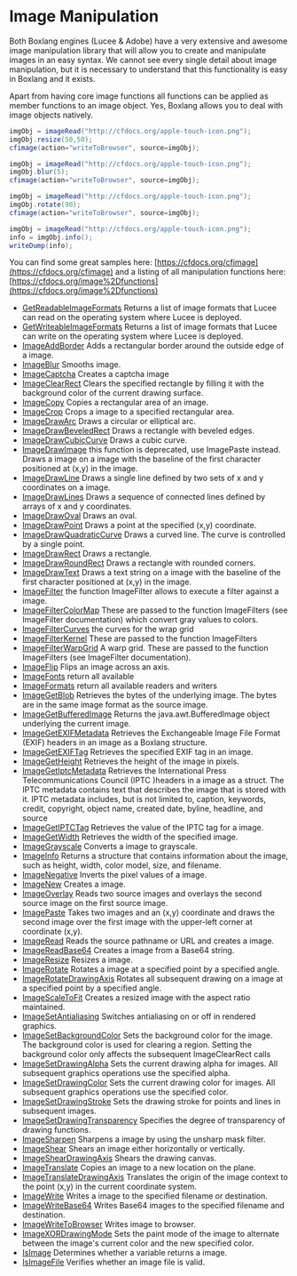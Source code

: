 # Image Manipulation

Both Boxlang engines \(Lucee & Adobe\) have a very extensive and awesome image manipulation library that will allow you to create and manipulate images in an easy syntax.  We cannot see every single detail about image manipulation, but it is necessary to understand that this functionality is easy in Boxlang and it exists.  

Apart from having core image functions all functions can be applied as member functions to an image object.  Yes, Boxlang allows you to deal with image objects natively.

```java
imgObj = imageRead("http://cfdocs.org/apple-touch-icon.png");
imgObj.resize(50,50);
cfimage(action="writeToBrowser", source=imgObj);

imgObj = imageRead("http://cfdocs.org/apple-touch-icon.png");
imgObj.blur(5);
cfimage(action="writeToBrowser", source=imgObj);

imgObj = imageRead("http://cfdocs.org/apple-touch-icon.png");
imgObj.rotate(90);
cfimage(action="writeToBrowser", source=imgObj);

imgObj = imageRead("http://cfdocs.org/apple-touch-icon.png");
info = imgObj.info();
writeDump(info);
```

You can find some great samples here: [https://cfdocs.org/cfimage](https://cfdocs.org/cfimage) and a listing of all manipulation functions here: [https://cfdocs.org/image%2Dfunctions](https://cfdocs.org/image%2Dfunctions)

* [GetReadableImageFormats](https://docs.lucee.org/reference/functions/getreadableimageformats.html) Returns a list of image formats that Lucee can read on the operating system where Lucee is deployed.
* [GetWriteableImageFormats](https://docs.lucee.org/reference/functions/getwriteableimageformats.html) Returns a list of image formats that Lucee can write on the operating system where Lucee is deployed.
* [ImageAddBorder](https://docs.lucee.org/reference/functions/imageaddborder.html) Adds a rectangular border around the outside edge of a image.
* [ImageBlur](https://docs.lucee.org/reference/functions/imageblur.html) Smooths image.
* [ImageCaptcha](https://docs.lucee.org/reference/functions/imagecaptcha.html) Creates a captcha image
* [ImageClearRect](https://docs.lucee.org/reference/functions/imageclearrect.html) Clears the specified rectangle by filling it with the background color of the current drawing surface.
* [ImageCopy](https://docs.lucee.org/reference/functions/imagecopy.html) Copies a rectangular area of an image.
* [ImageCrop](https://docs.lucee.org/reference/functions/imagecrop.html) Crops a image to a specified rectangular area.
* [ImageDrawArc](https://docs.lucee.org/reference/functions/imagedrawarc.html) Draws a circular or elliptical arc.
* [ImageDrawBeveledRect](https://docs.lucee.org/reference/functions/imagedrawbeveledrect.html) Draws a rectangle with beveled edges.
* [ImageDrawCubicCurve](https://docs.lucee.org/reference/functions/imagedrawcubiccurve.html) Draws a cubic curve.
* [ImageDrawImage](https://docs.lucee.org/reference/functions/imagedrawimage.html) this function is deprecated, use ImagePaste instead. Draws a image on a image with the baseline of the first character positioned at \(x,y\) in the image.
* [ImageDrawLine](https://docs.lucee.org/reference/functions/imagedrawline.html) Draws a single line defined by two sets of x and y coordinates on a image.
* [ImageDrawLines](https://docs.lucee.org/reference/functions/imagedrawlines.html) Draws a sequence of connected lines defined by arrays of x and y coordinates.
* [ImageDrawOval](https://docs.lucee.org/reference/functions/imagedrawoval.html) Draws an oval.
* [ImageDrawPoint](https://docs.lucee.org/reference/functions/imagedrawpoint.html) Draws a point at the specified \(x,y\) coordinate.
* [ImageDrawQuadraticCurve](https://docs.lucee.org/reference/functions/imagedrawquadraticcurve.html) Draws a curved line. The curve is controlled by a single point.
* [ImageDrawRect](https://docs.lucee.org/reference/functions/imagedrawrect.html) Draws a rectangle.
* [ImageDrawRoundRect](https://docs.lucee.org/reference/functions/imagedrawroundrect.html) Draws a rectangle with rounded corners.
* [ImageDrawText](https://docs.lucee.org/reference/functions/imagedrawtext.html) Draws a text string on a image with the baseline of the first character positioned at \(x,y\) in the image.
* [ImageFilter](https://docs.lucee.org/reference/functions/imagefilter.html) the function ImageFilter allows to execute a filter against a image.
* [ImageFilterColorMap](https://docs.lucee.org/reference/functions/imagefiltercolormap.html) These are passed to the function ImageFilters \(see ImageFilter documentation\) which convert gray values to colors.
* [ImageFilterCurves](https://docs.lucee.org/reference/functions/imagefiltercurves.html) the curves for the wrap grid
* [ImageFilterKernel](https://docs.lucee.org/reference/functions/imagefilterkernel.html) These are passed to the function ImageFilters
* [ImageFilterWarpGrid](https://docs.lucee.org/reference/functions/imagefilterwarpgrid.html) A warp grid. These are passed to the function ImageFilters \(see ImageFilter documentation\).
* [ImageFlip](https://docs.lucee.org/reference/functions/imageflip.html) Flips an image across an axis.
* [ImageFonts](https://docs.lucee.org/reference/functions/imagefonts.html) return all available
* [ImageFormats](https://docs.lucee.org/reference/functions/imageformats.html) return all available readers and writers
* [ImageGetBlob](https://docs.lucee.org/reference/functions/imagegetblob.html) Retrieves the bytes of the underlying image. The bytes are in the same image format as the source image.
* [ImageGetBufferedImage](https://docs.lucee.org/reference/functions/imagegetbufferedimage.html) Returns the java.awt.BufferedImage object underlying the current image.
* [ImageGetEXIFMetadata](https://docs.lucee.org/reference/functions/imagegetexifmetadata.html) Retrieves the Exchangeable Image File Format \(EXIF\) headers in an image as a Boxlang structure.
* [ImageGetEXIFTag](https://docs.lucee.org/reference/functions/imagegetexiftag.html) Retrieves the specified EXIF tag in an image.
* [ImageGetHeight](https://docs.lucee.org/reference/functions/imagegetheight.html) Retrieves the height of the image in pixels.
* [ImageGetIptcMetadata](https://docs.lucee.org/reference/functions/imagegetiptcmetadata.html) Retrieves the International Press Telecommunications Council \(IPTC \)headers in a image as a struct. The IPTC metadata contains text that describes the image that is stored with it. IPTC metadata includes, but is not limited to, caption, keywords, credit, copyright, object name, created date, byline, headline, and source
* [ImageGetIPTCTag](https://docs.lucee.org/reference/functions/imagegetiptctag.html) Retrieves the value of the IPTC tag for a image.
* [ImageGetWidth](https://docs.lucee.org/reference/functions/imagegetwidth.html) Retrieves the width of the specified image.
* [ImageGrayscale](https://docs.lucee.org/reference/functions/imagegrayscale.html) Converts a image to grayscale.
* [ImageInfo](https://docs.lucee.org/reference/functions/imageinfo.html) Returns a structure that contains information about the image, such as height, width, color model, size, and filename.
* [ImageNegative](https://docs.lucee.org/reference/functions/imagenegative.html) Inverts the pixel values of a image.
* [ImageNew](https://docs.lucee.org/reference/functions/imagenew.html) Creates a image.
* [ImageOverlay](https://docs.lucee.org/reference/functions/imageoverlay.html) Reads two source images and overlays the second source image on the first source image.
* [ImagePaste](https://docs.lucee.org/reference/functions/imagepaste.html) Takes two images and an \(x,y\) coordinate and draws the second image over the first image with the upper-left corner at coordinate \(x,y\).
* [ImageRead](https://docs.lucee.org/reference/functions/imageread.html) Reads the source pathname or URL and creates a image.
* [ImageReadBase64](https://docs.lucee.org/reference/functions/imagereadbase64.html) Creates a image from a Base64 string.
* [ImageResize](https://docs.lucee.org/reference/functions/imageresize.html) Resizes a image.
* [ImageRotate](https://docs.lucee.org/reference/functions/imagerotate.html) Rotates a image at a specified point by a specified angle.
* [ImageRotateDrawingAxis](https://docs.lucee.org/reference/functions/imagerotatedrawingaxis.html) Rotates all subsequent drawing on a image at a specified point by a specified angle.
* [ImageScaleToFit](https://docs.lucee.org/reference/functions/imagescaletofit.html) Creates a resized image with the aspect ratio maintained.
* [ImageSetAntialiasing](https://docs.lucee.org/reference/functions/imagesetantialiasing.html) Switches antialiasing on or off in rendered graphics.
* [ImageSetBackgroundColor](https://docs.lucee.org/reference/functions/imagesetbackgroundcolor.html) Sets the background color for the image. The background color is used for clearing a region. Setting the background color only affects the subsequent ImageClearRect calls
* [ImageSetDrawingAlpha](https://docs.lucee.org/reference/functions/imagesetdrawingalpha.html) Sets the current drawing alpha for images. All subsequent graphics operations use the specified alpha.
* [ImageSetDrawingColor](https://docs.lucee.org/reference/functions/imagesetdrawingcolor.html) Sets the current drawing color for images. All subsequent graphics operations use the specified color.
* [ImageSetDrawingStroke](https://docs.lucee.org/reference/functions/imagesetdrawingstroke.html) Sets the drawing stroke for points and lines in subsequent images.
* [ImageSetDrawingTransparency](https://docs.lucee.org/reference/functions/imagesetdrawingtransparency.html) Specifies the degree of transparency of drawing functions.
* [ImageSharpen](https://docs.lucee.org/reference/functions/imagesharpen.html) Sharpens a image by using the unsharp mask filter.
* [ImageShear](https://docs.lucee.org/reference/functions/imageshear.html) Shears an image either horizontally or vertically.
* [ImageShearDrawingAxis](https://docs.lucee.org/reference/functions/imagesheardrawingaxis.html) Shears the drawing canvas.
* [ImageTranslate](https://docs.lucee.org/reference/functions/imagetranslate.html) Copies an image to a new location on the plane.
* [ImageTranslateDrawingAxis](https://docs.lucee.org/reference/functions/imagetranslatedrawingaxis.html) Translates the origin of the image context to the point \(x,y\) in the current coordinate system.
* [ImageWrite](https://docs.lucee.org/reference/functions/imagewrite.html) Writes a image to the specified filename or destination.
* [ImageWriteBase64](https://docs.lucee.org/reference/functions/imagewritebase64.html) Writes Base64 images to the specified filename and destination.
* [ImageWriteToBrowser](https://docs.lucee.org/reference/functions/imagewritetobrowser.html) Writes image to browser.
* [ImageXORDrawingMode](https://docs.lucee.org/reference/functions/imagexordrawingmode.html) Sets the paint mode of the image to alternate between the image's current color and the new specified color.
* [IsImage](https://docs.lucee.org/reference/functions/isimage.html) Determines whether a variable returns a image.
* [IsImageFile](https://docs.lucee.org/reference/functions/isimagefile.html) Verifies whether an image file is valid.



